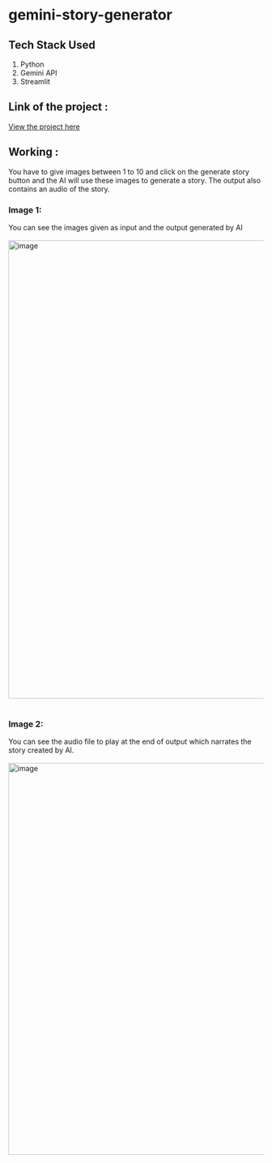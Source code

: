 # gemini-story-generator

## Tech Stack Used
1. Python
2. Gemini API
3. Streamlit

## Link of the project :
[View the project here](https://pranith-story-generator.streamlit.app/) 

## Working :
You have to give images between 1 to 10 and click on the generate story button and the AI will use these images to generate a story. The output also contains an audio of the story. 
<br>

### Image 1:
You can see the images given as input and the output generated by AI 
<br> <br>
<img width="1920" height="904" alt="image" src="https://github.com/user-attachments/assets/22354131-31bf-4400-ab6b-8c3efb2b9791" />
<br> <br> 

### Image 2:
You can see the audio file to play at the end of output which narrates the story created by AI.
<br><br> 
<img width="1865" height="773" alt="image" src="https://github.com/user-attachments/assets/ecdfd965-455c-4a59-b1b8-8fe98dcb2706" />
